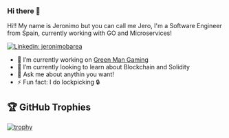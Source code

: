 ### Hi there 👋

Hi!! My name is Jeronimo but you can call me Jero, I'm a Software Engineer from Spain, currently working with GO and Microservices!

[![Linkedin: jeronimobarea](https://img.shields.io/badge/-Linkedin-blue?style=flat-square&logo=Linkedin&logoColor=white&link=https://www.linkedin.com/in/jeronimobarealucas/)](https://www.linkedin.com/in/jeronimobarealucas/)

- 🔭 I’m currently working on [Green Man Gaming](https://www.greenmangaming.com/)
- 🌱 I’m currently looking to learn about Blockchain and Solidity
- 💬 Ask me about anythin you want!
- ⚡ Fun fact: I do lockpicking 🔒

## 🏆 GitHub Trophies
[![trophy](https://github-profile-trophy.vercel.app/?username=jeronimobarea&theme=nord&column=7)](https://github.com/ryo-ma/github-profile-trophy)
